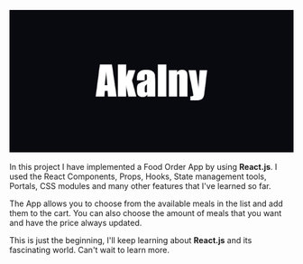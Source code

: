 <p align="center">
  <img src="./Akalny.png" />
</p>

In this project I have implemented a Food Order App by using **React.js**. I used the React Components, Props, Hooks, State management tools, Portals, CSS modules and many other features that I've learned so far.

The App allows you to choose from the available meals in the list and add them to the cart. You can also choose the amount of meals that you want and have the price always updated.

This is just the beginning, I'll keep learning about **React.js** and its fascinating world. Can't wait to learn more.
